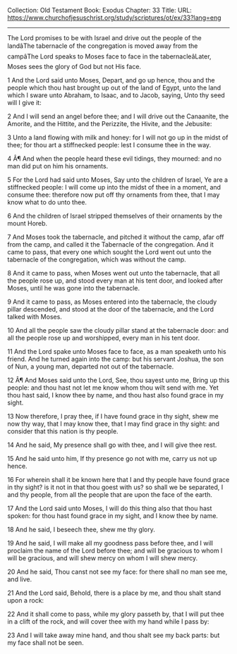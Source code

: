Collection: Old Testament
Book: Exodus
Chapter: 33
Title: 
URL: https://www.churchofjesuschrist.org/study/scriptures/ot/ex/33?lang=eng

---

The Lord promises to be with Israel and drive out the people of the landâThe tabernacle of the congregation is moved away from the campâThe Lord speaks to Moses face to face in the tabernacleâLater, Moses sees the glory of God but not His face.

1 And the Lord said unto Moses, Depart, and go up hence, thou and the people which thou hast brought up out of the land of Egypt, unto the land which I sware unto Abraham, to Isaac, and to Jacob, saying, Unto thy seed will I give it:

2 And I will send an angel before thee; and I will drive out the Canaanite, the Amorite, and the Hittite, and the Perizzite, the Hivite, and the Jebusite:

3 Unto a land flowing with milk and honey: for I will not go up in the midst of thee; for thou art a stiffnecked people: lest I consume thee in the way.

4 Â¶ And when the people heard these evil tidings, they mourned: and no man did put on him his ornaments.

5 For the Lord had said unto Moses, Say unto the children of Israel, Ye are a stiffnecked people: I will come up into the midst of thee in a moment, and consume thee: therefore now put off thy ornaments from thee, that I may know what to do unto thee.

6 And the children of Israel stripped themselves of their ornaments by the mount Horeb.

7 And Moses took the tabernacle, and pitched it without the camp, afar off from the camp, and called it the Tabernacle of the congregation. And it came to pass, that every one which sought the Lord went out unto the tabernacle of the congregation, which was without the camp.

8 And it came to pass, when Moses went out unto the tabernacle, that all the people rose up, and stood every man at his tent door, and looked after Moses, until he was gone into the tabernacle.

9 And it came to pass, as Moses entered into the tabernacle, the cloudy pillar descended, and stood at the door of the tabernacle, and the Lord talked with Moses.

10 And all the people saw the cloudy pillar stand at the tabernacle door: and all the people rose up and worshipped, every man in his tent door.

11 And the Lord spake unto Moses face to face, as a man speaketh unto his friend. And he turned again into the camp: but his servant Joshua, the son of Nun, a young man, departed not out of the tabernacle.

12 Â¶ And Moses said unto the Lord, See, thou sayest unto me, Bring up this people: and thou hast not let me know whom thou wilt send with me. Yet thou hast said, I know thee by name, and thou hast also found grace in my sight.

13 Now therefore, I pray thee, if I have found grace in thy sight, shew me now thy way, that I may know thee, that I may find grace in thy sight: and consider that this nation is thy people.

14 And he said, My presence shall go with thee, and I will give thee rest.

15 And he said unto him, If thy presence go not with me, carry us not up hence.

16 For wherein shall it be known here that I and thy people have found grace in thy sight? is it not in that thou goest with us? so shall we be separated, I and thy people, from all the people that are upon the face of the earth.

17 And the Lord said unto Moses, I will do this thing also that thou hast spoken: for thou hast found grace in my sight, and I know thee by name.

18 And he said, I beseech thee, shew me thy glory.

19 And he said, I will make all my goodness pass before thee, and I will proclaim the name of the Lord before thee; and will be gracious to whom I will be gracious, and will shew mercy on whom I will shew mercy.

20 And he said, Thou canst not see my face: for there shall no man see me, and live.

21 And the Lord said, Behold, there is a place by me, and thou shalt stand upon a rock:

22 And it shall come to pass, while my glory passeth by, that I will put thee in a clift of the rock, and will cover thee with my hand while I pass by:

23 And I will take away mine hand, and thou shalt see my back parts: but my face shall not be seen.
